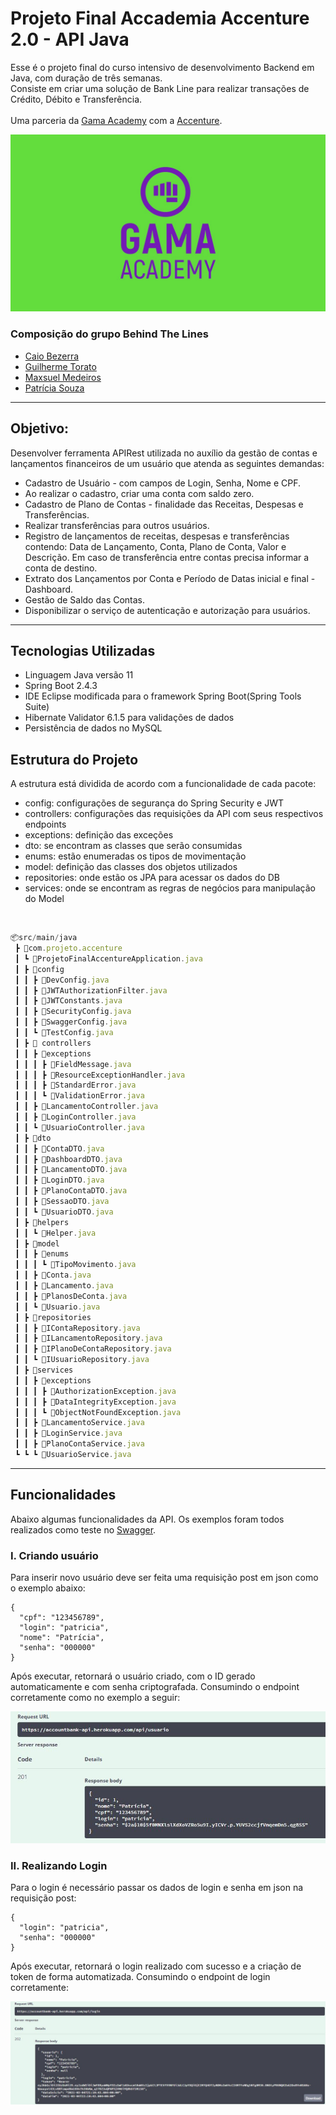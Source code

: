 # Projeto Final Accademia Accenture 2.0 - API Java

Esse é o projeto final do curso intensivo de desenvolvimento Backend em Java, com duração de três semanas.<br> Consiste em criar uma solução de Bank Line para realizar transações de Crédito, Débito e Transferência.
<br><br>
Uma parceria da [Gama Academy](https://www.gama.academy/) com a [Accenture](https://www.accenture.com/br-pt).

![img-gama](image/img_gama.jpg)

### Composição do grupo Behind The Lines

- [Caio Bezerra](https://www.linkedin.com/in/caiobezerraviana/) 
- [Guilherme Torato](https://www.linkedin.com/in/guilherme-roberto-torato-20632516b/)
- [Maxsuel Medeiros](https://www.linkedin.com/in/maxsuel-silva-medeiros-56a533181/)
- [Patrícia Souza](https://www.linkedin.com/in/patriciasouzas/)

--------------------------------------------------

## Objetivo:

Desenvolver ferramenta APIRest utilizada no auxílio da gestão de contas e lançamentos financeiros de um usuário que atenda as seguintes demandas:

- Cadastro de Usuário - com campos de Login, Senha, Nome e CPF.
- Ao realizar o cadastro, criar uma conta com saldo zero.
- Cadastro de Plano de Contas - finalidade das Receitas, Despesas e Transferências.
- Realizar transferências para outros usuários.
- Registro de lançamentos de receitas, despesas e transferências contendo: Data de Lançamento, Conta, Plano de Conta, Valor e Descrição. Em caso de transferência entre contas precisa informar a conta de destino.
- Extrato dos Lançamentos por Conta e Período de Datas inicial e final - Dashboard.
- Gestão de Saldo das Contas.
- Disponibilizar o serviço de autenticação e autorização para usuários.

--------------------------------------------------

## Tecnologias Utilizadas

- Linguagem Java versão 11
- Spring Boot 2.4.3
- IDE Eclipse modificada para o framework Spring Boot(Spring Tools Suite)
- Hibernate Validator 6.1.5 para validações de dados
- Persistência de dados no MySQL

## Estrutura do Projeto

A estrutura está dividida de acordo com a funcionalidade de cada pacote:
- config: configurações de segurança do Spring Security e JWT
- controllers: configurações das requisições da API com seus respectivos endpoints
- exceptions: definição das exceções
- dto: se encontram as classes que serão consumidas
- enums: estão enumeradas os tipos de movimentação
- model: definição das classes dos objetos utilizados
- repositories: onde estão os JPA para acessar os dados do DB
- services: onde se encontram as regras de negócios para manipulação do Model
<br>

```jsx
📦src/main/java
 ┣ 📂com.projeto.accenture
 ┃ ┗ 📜ProjetoFinalAccentureApplication.java
 ┃ ┣ 📂config
 ┃ ┃ ┣ 📜DevConfig.java
 ┃ ┃ ┣ 📜JWTAuthorizationFilter.java
 ┃ ┃ ┣ 📜JWTConstants.java
 ┃ ┃ ┣ 📜SecurityConfig.java
 ┃ ┃ ┣ 📜SwaggerConfig.java
 ┃ ┃ ┗ 📜TestConfig.java
 ┃ ┣ 📂 controllers
 ┃ ┃ ┣ 📂exceptions
 ┃ ┃ ┃ ┣ 📜FieldMessage.java
 ┃ ┃ ┃ ┣ 📜ResourceExceptionHandler.java
 ┃ ┃ ┃ ┣ 📜StandardError.java
 ┃ ┃ ┃ ┗ 📜ValidationError.java
 ┃ ┃ ┣ 📜LancamentoController.java
 ┃ ┃ ┣ 📜LoginController.java
 ┃ ┃ ┗ 📜UsuarioController.java
 ┃ ┣ 📂dto
 ┃ ┃ ┣ 📜ContaDTO.java
 ┃ ┃ ┣ 📜DashboardDTO.java
 ┃ ┃ ┣ 📜LancamentoDTO.java
 ┃ ┃ ┣ 📜LoginDTO.java
 ┃ ┃ ┣ 📜PlanoContaDTO.java
 ┃ ┃ ┣ 📜SessaoDTO.java
 ┃ ┃ ┗ 📜UsuarioDTO.java
 ┃ ┣ 📂helpers
 ┃ ┃ ┗ 📜Helper.java
 ┃ ┣ 📂model
 ┃ ┃ ┣ 📂enums
 ┃ ┃ ┃ ┗ 📜TipoMovimento.java
 ┃ ┃ ┣ 📜Conta.java
 ┃ ┃ ┣ 📜Lancamento.java
 ┃ ┃ ┣ 📜PlanosDeConta.java
 ┃ ┃ ┗ 📜Usuario.java
 ┃ ┣ 📂repositories
 ┃ ┃ ┣ 📜IContaRepository.java
 ┃ ┃ ┣ 📜ILancamentoRepository.java
 ┃ ┃ ┣ 📜IPlanoDeContaRepository.java
 ┃ ┃ ┗ 📜IUsuarioRepository.java
 ┃ ┣ 📂services
 ┃ ┃ ┣ 📂exceptions
 ┃ ┃ ┃ ┣ 📜AuthorizationException.java
 ┃ ┃ ┃ ┣ 📜DataIntegrityException.java
 ┃ ┃ ┃ ┗ 📜ObjectNotFoundException.java
 ┃ ┃ ┣ 📜LancamentoService.java
 ┃ ┃ ┣ 📜LoginService.java
 ┃ ┃ ┣ 📜PlanoContaService.java
 ┗ ┗ ┗ 📜UsuarioService.java
```
--------------------------------------------------

## Funcionalidades

Abaixo algumas funcionalidades da API. Os exemplos foram todos realizados como teste no [Swagger](https://accountbank-api.herokuapp.com/swagger-ui.html).

### I. Criando usuário

Para inserir novo usuário deve ser feita uma requisição post em json como o exemplo abaixo:

```
{
  "cpf": "123456789",
  "login": "patricia",
  "nome": "Patrícia",
  "senha": "000000"
}
```

Após executar, retornará o usuário criado, com o ID gerado automaticamente e com senha criptografada. Consumindo o endpoint corretamente como no exemplo a seguir:

![img-usuario](image/post-usuario.JPG)
<br>

### II. Realizando Login

Para o login é necessário passar os dados de login e senha em json na requisição post:

```
{
  "login": "patricia",
  "senha": "000000"
}
```

Após executar, retornará o login realizado com sucesso e a criação de token de forma automatizada. Consumindo o endpoint de login corretamente:

![img-login](image/login-usuario.JPG)